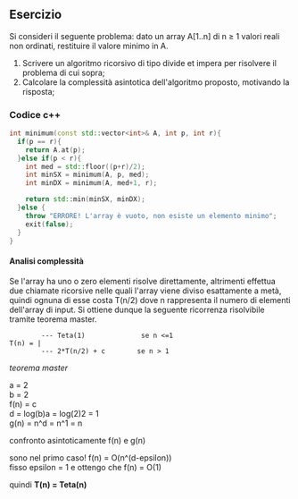 ## Esercizio

Si consideri il seguente problema: dato un array A[1..n] di n ≥ 1 valori reali non ordinati, restituire il valore minimo in A.

1. Scrivere un algoritmo ricorsivo di tipo divide et impera per risolvere il problema di cui sopra; 
2. Calcolare la complessità asintotica dell'algoritmo proposto, motivando la risposta;

### Codice c++

```c++
int minimum(const std::vector<int>& A, int p, int r){
  if(p == r){
    return A.at(p);
  }else if(p < r){
    int med = std::floor((p+r)/2);
    int minSX = minimum(A, p, med);
    int minDX = minimum(A, med+1, r);

    return std::min(minSX, minDX);
  }else {
    throw "ERRORE! L'array è vuoto, non esiste un elemento minimo";
    exit(false);
  }
}
```

#### Analisi complessità

Se l'array ha uno o zero elementi risolve direttamente, altrimenti effettua due chiamate ricorsive nelle quali l'array viene diviso esattamente a metà, quindi ognuna di esse costa T(n/2) dove n rappresenta il numero di elementi dell'array di input. Si ottiene dunque la seguente ricorrenza risolvibile tramite teorema master.

```
        --- Teta(1)              se n <=1
T(n) = |
        --- 2*T(n/2) + c        se n > 1
```

_teorema master_

a = 2<br>
b = 2<br>
f(n) = c<br>
d = log(b)a = log(2)2 = 1<br>
g(n) = n^d = n^1 = n

confronto asintoticamente f(n) e g(n)

sono nel primo caso! f(n) = O(n^(d-epsilon))<br>
fisso epsilon = 1 e ottengo che f(n) = O(1)

quindi **T(n) = Teta(n)**

